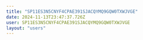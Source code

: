 ```yaml
---
title: "SP11ES3N5CNYF4CPAE391SJACQYMQ9GQW0TXWJVGE"
date: 2024-11-13T23:47:37.726Z
user: SP11ES3N5CNYF4CPAE391SJACQYMQ9GQW0TXWJVGE
layout: "users"
---
```

    